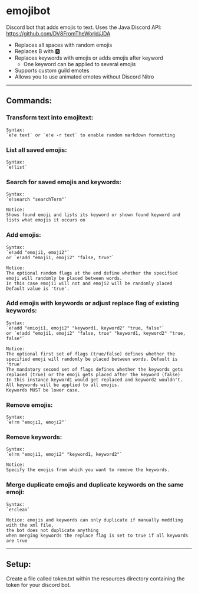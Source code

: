 # emojibot

Discord bot that adds emojis to text.
Uses the Java Discord API: https://github.com/DV8FromTheWorld/JDA

* Replaces all spaces with random emojis
* Replaces B with 🅱️
* Replaces keywords with emojis or adds emojis after keyword
    * One keyword can be applied to several emojis
* Supports custom guild emotes
* Allows you to use animated emotes without Discord Nitro
____________________________________________________________________________________________________________________

## Commands:

### Transform text into emojitext:

    Syntax:
    `e!e text` or `e!e -r text` to enable random markdown formatting

### List all saved emojis:

    Syntax:
    `e!list`

### Search for saved emojis and keywords:

    Syntax:
    `e!search "searchTerm"`

    Notice:
    Shows found emoji and lists its keyword or shown found keyword and lists what emojis it occurs on

### Add emojis:

    Syntax:
    `e!add "emoji1, emoji2"`
    or `e!add "emoji1, emoji2" "false, true"`

    Notice:
    The optional random flags at the end define whether the specified emoji will randomly be placed between words.
    In this case emoji1 will not and emoji2 will be randomly placed
    Default value is 'true'.

### Add emojis with keywords or adjust replace flag of existing keywords:

    Syntax:
    `e!add "emioji1, emoji2" "keyword1, keyword2" "true, false"`
    or `e!add "emoji1, emoji2" "false, true" "keyword1, keyword2" "true, false"`

    Notice:
    The optional first set of flags (true/false) defines whether the specified emoji will randomly be placed between words. Default is 'true'
    The mandatory second set of flags defines whether the keywords gets replaced (true) or the emoji gets placed after the keyword (false)
    In this instance keyword1 would get replaced and keyword2 wouldn't.
    All keywords will be applied to all emojis.
    Keywords MUST be lower case.

### Remove emojis:

    Syntax:
    `e!rm "emoji1, emoji2"`

### Remove keywords:

    Syntax:
    `e!rm "emoji1, emoji2" "keyword1, keyword2"`

    Notice:
    Specify the emojis from which you want to remove the keywords.

### Merge duplicate emojis and duplicate keywords on the same emoji:

    Syntax:
    `e!clean`

    Notice: emojis and keywords can only duplicate if manually meddling with the xml file,
    the bot does not duplicate anything
    when merging keywords the replace flag is set to true if all keywords are true

____________________________________________________________________________________________________________________

## Setup:

Create a file called token.txt within the resources directory containing the token for your discord bot.

